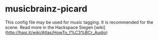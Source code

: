 musicbrainz-picard
==================

This config file may be used for music tagging. It is recommended for the scene. Read more in the Hackspace Siegen [wiki] (http://hasi.it/wiki/Atlas/HowTo_f%C3%BCr_Audio)
